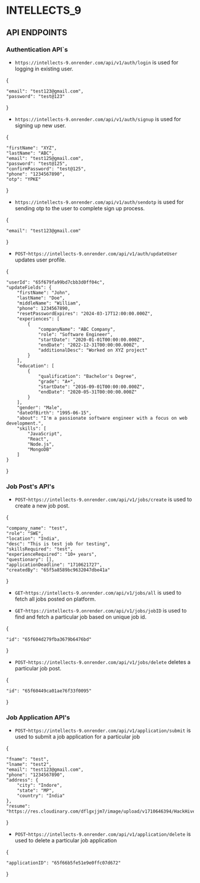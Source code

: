 # INTELLECTS_9 

## API ENDPOINTS

### Authentication API`s
* `https://intellects-9.onrender.com/api/v1/auth/login` is used for logging in existing user.

{

    "email": "test123@gmail.com",
    "password": "test@123"
}


* `https://intellects-9.onrender.com/api/v1/auth/signup` is used for signing up new user.

{
    
    "firstName": "XYZ",
    "lastName": "ABC",
    "email": "test125@gmail.com",
    "password": "test@125",
    "confirmPassword": "test@125",
    "phone": "1234567890",
    "otp": "YPKE"
}
* `https://intellects-9.onrender.com/api/v1/auth/sendotp` is used for sending otp to the user to complete sign up process.

{

    "email": "test123@gmail.com"
}
* `POST`-`https://intellects-9.onrender.com/api/v1/auth/updateUser` updates user profile.

{

    "userId": "65f679fa99bd7cbb3d0ff04c",
    "updateFields": {
        "firstName": "John",
        "lastName": "Doe",
        "middleName": "William",
        "phone": 1234567890,
        "resetPasswordExpires": "2024-03-17T12:00:00.000Z",
        "experiences": [
            {
                "companyName": "ABC Company",
                "role": "Software Engineer",
                "startDate": "2020-01-01T00:00:00.000Z",
                "endDate": "2022-12-31T00:00:00.000Z",
                "additionalDesc": "Worked on XYZ project"
            }
        ],
        "education": [
            {
                "qualification": "Bachelor's Degree",
                "grade": "A+",
                "startDate": "2016-09-01T00:00:00.000Z",
                "endDate": "2020-05-31T00:00:00.000Z"
            }
        ],
        "gender": "Male",
        "dateOfBirth": "1995-06-15",
        "about": "I'm a passionate software engineer with a focus on web development.",
        "skills": [
            "JavaScript",
            "React",
            "Node.js",
            "MongoDB"
        ]
    }
}

### Job Post's API's
* `POST`-`https://intellects-9.onrender.com/api/v1/jobs/create` is used to create a new job post.

{

    "company_name": "test",
    "role": "SWE",
    "location": "India",
    "desc": "This is test job for testing",
    "skillsRequired": "test",
    "experienceRequired": "10+ years",
    "questionary": [],
    "applicationDeadline": "1710621727",
    "createdBy": "65f5a8589bc9632047dbe41a"
}
* `GET`-`https://intellects-9.onrender.com/api/v1/jobs/all` is used to fetch all jobs posted on platform.

* `GET`-`https://intellects-9.onrender.com/api/v1/jobs/jobID` is used to find and fetch a particular job based on unique job id.

{

    "id": "65f604d279fba3679b6476bd"
}
* `POST`-`https://intellects-9.onrender.com/api/v1/jobs/delete` deletes a particular job post.

{

    "id": "65f60449ca01ae76f33f0095"
}

### Job Application API's
* `POST`-`https://intellects-9.onrender.com/api/v1/application/submit` is used to submit a job application for a particular job

{

    "fname": "test",
    "lname": "test2",
    "email": "test123@gmail.com",
    "phone": "1234567890",
    "address": {
        "city": "Indore",
        "state": "MP",
        "country": "India"
    },
    "resume": "https://res.cloudinary.com/dflgxjjm7/image/upload/v1710646394/HackHive/fiyfukwfm4mvn11gvgfw.pdf"
}
* `POST`-`https://intellects-9.onrender.com/api/v1/application/delete` is used to delete a particular job application

{

    "applicationID": "65f66b5fe51e9e0ffc07d672"
}